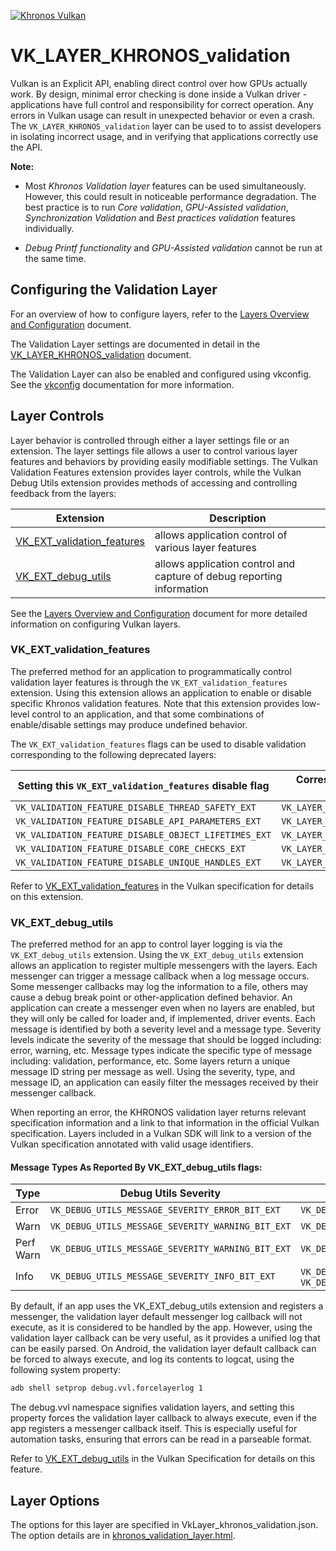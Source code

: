 <!-- markdownlint-disable MD041 -->
<!-- Copyright 2015-2023 LunarG, Inc. -->

[![Khronos Vulkan][1]][2]

[1]: https://vulkan.lunarg.com/img/Vulkan_100px_Dec16.png "https://www.khronos.org/vulkan/"
[2]: https://www.khronos.org/vulkan/

# VK\_LAYER\_KHRONOS\_validation

Vulkan is an Explicit API, enabling direct control over how GPUs actually work. By design, minimal error
checking is done inside a Vulkan driver - applications have full control and responsibility for correct operation.
Any errors in Vulkan usage can result in unexpected behavior or even a crash.  The `VK_LAYER_KHRONOS_validation` layer
can be used to to assist developers in isolating incorrect usage, and in verifying that applications
correctly use the API.

**Note:**

* Most *Khronos Validation layer* features can be used simultaneously. However, this could result in noticeable performance degradation. The best practice is to run *Core validation*, *GPU-Assisted validation*, *Synchronization Validation* and *Best practices validation* features individually.

* *Debug Printf functionality* and *GPU-Assisted validation* cannot be run at the same time.

## Configuring the Validation Layer

For an overview of how to configure layers, refer to the [Layers Overview and Configuration](https://vulkan.lunarg.com/doc/sdk/latest/windows/layer_configuration.html) document.

The Validation Layer settings are documented in detail in the
[VK_LAYER_KHRONOS_validation](https://vulkan.lunarg.com/doc/sdk/latest/windows/khronos_validation_layer.html#user-content-layer-details) document.

The Validation Layer can also be enabled and configured using vkconfig. See the [vkconfig](https://vulkan.lunarg.com/doc/sdk/latest/windows/vkconfig.html) documentation for more information.


## Layer Controls
Layer behavior is controlled through either a layer settings file or an extension.
The layer settings file allows a user to control various layer features and behaviors by providing easily modifiable settings.
The Vulkan Validation Features extension provides layer controls, while the Vulkan Debug Utils extension provides methods of
accessing and controlling feedback from the layers:

| Extension                 | Description                       |
| ------------------------ | ---------------------------- |
|  [VK_EXT_validation_features](#validationfeatures)  | allows application control of various layer features      |
|  [VK_EXT_debug_utils](#debugutils)  | allows application control and capture of debug reporting information   |


See the [Layers Overview and Configuration](https://vulkan.lunarg.com/doc/sdk/latest/windows/layer_configuration.html) document for more detailed information on configuring Vulkan layers.

### <a name="validationfeatures"></a>VK\_EXT\_validation\_features
The preferred method for an application to programmatically control validation layer features is through the `VK_EXT_validation_features` extension.
Using this extension allows an application to enable or disable specific Khronos validation features.
Note that this extension provides low-level control to an application, and that some combinations of enable/disable settings may produce undefined behavior.

The `VK_EXT_validation_features` flags can be used to disable validation corresponding to the following deprecated layers:

| Setting this `VK_EXT_validation_features` disable flag | Corresponds to not loading this deprecated layer |
| -------------------------------------------------------|--------------------------------------------------|
| `VK_VALIDATION_FEATURE_DISABLE_THREAD_SAFETY_EXT` | `VK_LAYER_GOOGLE_threading` |
| `VK_VALIDATION_FEATURE_DISABLE_API_PARAMETERS_EXT` | `VK_LAYER_LUNARG_parameter_validation` |
| `VK_VALIDATION_FEATURE_DISABLE_OBJECT_LIFETIMES_EXT` | `VK_LAYER_LUNARG_object_tracker` |
| `VK_VALIDATION_FEATURE_DISABLE_CORE_CHECKS_EXT` | `VK_LAYER_LUNARG_core_validation` |
| `VK_VALIDATION_FEATURE_DISABLE_UNIQUE_HANDLES_EXT` | `VK_LAYER_GOOGLE_unique_objects` |

Refer to [VK_EXT_validation_features](https://www.khronos.org/registry/vulkan/specs/1.3-extensions/html/vkspec.html#VK_EXT_validation_features)
in the Vulkan specification for details on this extension.

### <a name="debugutils"></a>VK\_EXT\_debug\_utils
The preferred method for an app to control layer logging is via the `VK_EXT_debug_utils` extension.
Using the `VK_EXT_debug_utils` extension allows an application to register multiple messengers with the layers.
Each messenger can trigger a message callback when a log message occurs.
Some messenger callbacks may log the information to a file, others may cause a debug break point or other-application defined behavior.
An application can create a messenger even when no layers are enabled, but they will only be called for loader and, if implemented, driver events.
Each message is identified by both a severity level and a message type.
Severity levels indicate the severity of the message that should be logged including: error, warning, etc.
Message types indicate the specific type of message including: validation, performance, etc.
Some layers return a unique message ID string per message as well.
Using the severity, type, and message ID, an application can easily filter the messages received by their messenger callback.

When reporting an error, the KHRONOS validation layer returns relevant specification information and a link to that information
in the official Vulkan specification. Layers included in a Vulkan SDK will link to a version of the Vulkan specification
annotated with valid usage identifiers.

#### Message Types As Reported By VK\_EXT\_debug\_utils flags:

| Type     |    Debug Utils Severity          |    Debug Utils Type          |
| ---------|----------------------------------|------------------------------|
| Error | `VK_DEBUG_UTILS_MESSAGE_SEVERITY_ERROR_BIT_EXT` | `VK_DEBUG_UTILS_MESSAGE_TYPE_VALIDATION_BIT_EXT` |
| Warn | `VK_DEBUG_UTILS_MESSAGE_SEVERITY_WARNING_BIT_EXT` | `VK_DEBUG_UTILS_MESSAGE_TYPE_VALIDATION_BIT_EXT` |
| Perf Warn | `VK_DEBUG_UTILS_MESSAGE_SEVERITY_WARNING_BIT_EXT` | `VK_DEBUG_UTILS_MESSAGE_TYPE_PERFORMANCE_BIT_EXT` |
| Info | `VK_DEBUG_UTILS_MESSAGE_SEVERITY_INFO_BIT_EXT` | `VK_DEBUG_UTILS_MESSAGE_TYPE_GENERAL_BIT_EXT` or `VK_DEBUG_UTILS_MESSAGE_TYPE_VALIDATION_BIT_EXT` |

By default, if an app uses the VK_EXT_debug_utils extension and registers a messenger, the validation layer default messenger log callback will not
execute, as it is considered to be handled by the app. However, using the validation layer callback can be very useful, as it provides a unified log
that can be easily parsed. On Android, the validation layer default callback can be forced to always execute, and log its contents to logcat, using
the following system property:

```bash
adb shell setprop debug.vvl.forcelayerlog 1
```

The debug.vvl namespace signifies validation layers, and setting this property forces the validation layer callback to always execute, even if the app registers
a messenger callback itself. This is especially useful for automation tasks, ensuring that errors can be read in a parseable format.

Refer to [VK_EXT_debug_utils](https://www.khronos.org/registry/vulkan/specs/1.3-extensions/html/vkspec.html#VK_EXT_debug_utils)
in the Vulkan Specification for details on this feature.

## Layer Options

The options for this layer are specified in VkLayer_khronos_validation.json. The option details are in [khronos_validation_layer.html](https://vulkan.lunarg.com/doc/sdk/latest/windows/khronos_validation_layer.html).



